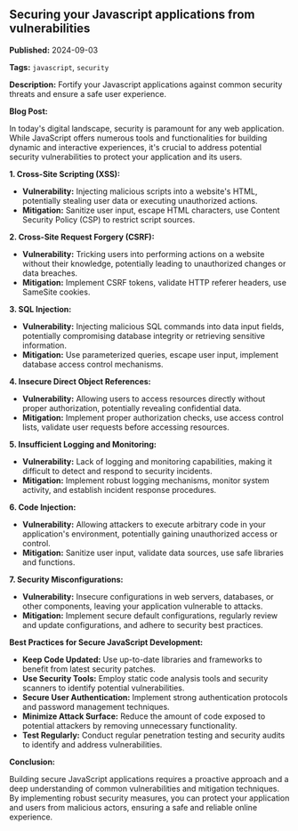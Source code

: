 

## Securing your Javascript applications from vulnerabilities

**Published:** 2024-09-03

**Tags:** `javascript`, `security`

**Description:** Fortify your Javascript applications against common security threats and ensure a safe user experience.

**Blog Post:**

In today's digital landscape, security is paramount for any web application. While JavaScript offers numerous tools and functionalities for building dynamic and interactive experiences, it's crucial to address potential security vulnerabilities to protect your application and its users.

**1. Cross-Site Scripting (XSS):**

- **Vulnerability:** Injecting malicious scripts into a website's HTML, potentially stealing user data or executing unauthorized actions.
- **Mitigation:**  Sanitize user input, escape HTML characters, use Content Security Policy (CSP) to restrict script sources.

**2. Cross-Site Request Forgery (CSRF):**

- **Vulnerability:**  Tricking users into performing actions on a website without their knowledge, potentially leading to unauthorized changes or data breaches.
- **Mitigation:** Implement CSRF tokens, validate HTTP referer headers, use SameSite cookies.

**3. SQL Injection:**

- **Vulnerability:**  Injecting malicious SQL commands into data input fields, potentially compromising database integrity or retrieving sensitive information.
- **Mitigation:** Use parameterized queries, escape user input, implement database access control mechanisms.

**4. Insecure Direct Object References:**

- **Vulnerability:**  Allowing users to access resources directly without proper authorization, potentially revealing confidential data.
- **Mitigation:**  Implement proper authorization checks, use access control lists, validate user requests before accessing resources.

**5. Insufficient Logging and Monitoring:**

- **Vulnerability:**  Lack of logging and monitoring capabilities, making it difficult to detect and respond to security incidents.
- **Mitigation:**  Implement robust logging mechanisms, monitor system activity, and establish incident response procedures.

**6. Code Injection:**

- **Vulnerability:**  Allowing attackers to execute arbitrary code in your application's environment, potentially gaining unauthorized access or control.
- **Mitigation:**  Sanitize user input, validate data sources, use safe libraries and functions.

**7. Security Misconfigurations:**

- **Vulnerability:**  Insecure configurations in web servers, databases, or other components, leaving your application vulnerable to attacks.
- **Mitigation:**  Implement secure default configurations, regularly review and update configurations, and adhere to security best practices.

**Best Practices for Secure JavaScript Development:**

- **Keep Code Updated:** Use up-to-date libraries and frameworks to benefit from latest security patches.
- **Use Security Tools:** Employ static code analysis tools and security scanners to identify potential vulnerabilities.
- **Secure User Authentication:** Implement strong authentication protocols and password management techniques.
- **Minimize Attack Surface:** Reduce the amount of code exposed to potential attackers by removing unnecessary functionality.
- **Test Regularly:** Conduct regular penetration testing and security audits to identify and address vulnerabilities.

**Conclusion:**

Building secure JavaScript applications requires a proactive approach and a deep understanding of common vulnerabilities and mitigation techniques. By implementing robust security measures, you can protect your application and users from malicious actors, ensuring a safe and reliable online experience.
